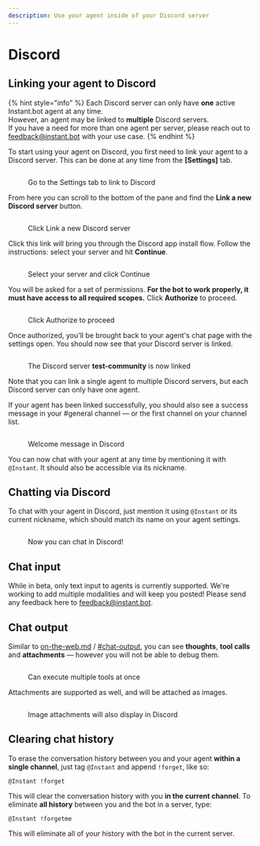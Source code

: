 ```yaml
---
description: Use your agent inside of your Discord server
---
```


# Discord

## Linking your agent to Discord

{% hint style="info" %}
Each Discord server can only have **one** active Instant.bot agent at any time.\
However, an agent may be linked to **multiple** Discord servers.\
If you have a need for more than one agent per server, please reach out to [feedback@instant.bot](mailto:feedback@instant.bot) with your use case.
{% endhint %}

To start using your agent on Discord, you first need to link your agent to a Discord server. This can be done at any time from the **\[Settings]** tab.

<figure><img src="../.gitbook/assets/SCR-20250515-mutd.png" alt=""><figcaption><p>Go to the Settings tab to link to Discord</p></figcaption></figure>

From here you can scroll to the bottom of the pane and find the **Link a new Discord server** button.

<figure><img src="../.gitbook/assets/SCR-20250515-mvij.png" alt=""><figcaption><p>Click Link a new Discord server</p></figcaption></figure>

Click this link will bring you through the Discord app install flow. Follow the instructions: select your server and hit **Continue**.

<figure><img src="../.gitbook/assets/SCR-20250515-mwbr.png" alt=""><figcaption><p>Select your server and click Continue</p></figcaption></figure>

You will be asked for a set of permissions. **For the bot to work properly, it must have access to all required scopes.** Click **Authorize** to proceed.

<figure><img src="../.gitbook/assets/SCR-20250515-mwon.png" alt=""><figcaption><p>Click Authorize to proceed</p></figcaption></figure>

Once authorized, you'll be brought back to your agent's chat page with the settings open. You should now see that your Discord server is linked.

<figure><img src="../.gitbook/assets/SCR-20250515-mxgw.png" alt=""><figcaption><p>The Discord server <strong>test-community</strong> is now linked</p></figcaption></figure>

Note that you can link a single agent to multiple Discord servers, but each Discord server can only have one agent.

If your agent has been linked successfully, you should also see a success message in your #general channel — or the first channel on your channel list.

<figure><img src="../.gitbook/assets/SCR-20250515-mydu.png" alt=""><figcaption><p>Welcome message in Discord</p></figcaption></figure>

You can now chat with your agent at any time by mentioning it with `@Instant`. It should also be accessible via its nickname.

## Chatting via Discord

To chat with your agent in Discord, just mention it using `@Instant` or its current nickname, which should match its name on your agent settings.

<figure><img src="../.gitbook/assets/SCR-20250515-mznp.png" alt=""><figcaption><p>Now you can chat in Discord!</p></figcaption></figure>

## Chat input

While in beta, only text input to agents is currently supported. We're working to add multiple modalities and will keep you posted! Please send any feedback here to [feedback@instant.bot](mailto:feedback@instant.bot).

## Chat output

Similar to [on-the-web.md](on-the-web.md "mention") / [#chat-output](on-the-web.md#chat-output "mention"), you can see **thoughts**, **tool calls** and **attachments** — however you will not be able to debug them.

<figure><img src="../.gitbook/assets/SCR-20250515-naqt.png" alt=""><figcaption><p>Can execute multiple tools at once</p></figcaption></figure>

Attachments are supported as well, and will be attached as images.

<figure><img src="../.gitbook/assets/SCR-20250515-nbvj.png" alt=""><figcaption><p>Image attachments will also display in Discord</p></figcaption></figure>

## Clearing chat history

To erase the conversation history between you and your agent **within a single channel**, just tag `@Instant` and append `!forget`, like so:

```
@Instant !forget
```

This will clear the conversation history with you **in the current channel**. To eliminate **all history** between you and the bot in a server, type:

```
@Instant !forgetme
```

This will eliminate all of your history with the bot in the current server.
